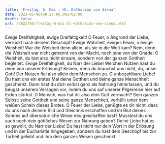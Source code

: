 ```yaml
---
title: 'Freitag, 6. Mai : Hl. Katharina von Siena'
date: 2022-05-06T09:27:00.001+02:00
draft: false
url: /2022/05/freitag-6-mai-hl-katharina-von-siena.html
---
```


Ewige Dreifaltigkeit, ewige Dreifaltigkeit! O Feuer, o Abgrund der Liebe, verrückt nach deinem Geschöpf! Ewige Wahrheit, ewiges Feuer, o ewige Weisheit! War die Weisheit denn allein, als sie in die Welt kam? Nein, denn die Weisheit war nicht getrennt von der Macht, noch jene von der Gnade: O Weisheit, du bist also nicht einsam, sondern von der ganzen Gottheit begleitet. Ewige Dreifaltigkeit, du Narr der Liebe! Welchen Nutzen hast du denn von unserer Erlösung? Keinen, denn du brauchst uns nicht, du, unser Gott! Der Nutzen fiel also allein dem Menschen zu. O unbezahlbare Liebe! Du hast uns ein erstes Mal deine Gottheit und deine ganze Menschheit geschenkt. Dann hast du dich selbst ganz als Nahrung hinterlassen, und du beugst unserem Versagen vor, indem du uns auf unserer Pilgerreise hier auf Erden stärkst. O Mensch, was hat dir also dein Gott vermacht? Sein ganzes Selbst: seine Gottheit und seine ganze Menschheit, verhüllt unter dem weißen Schein dieses Brotes. O Feuer der Liebe, genügte es dir nicht, dass du uns nach deinem Bild und Gleichnis erschaffen und im Blut deines Sohnes auf übernatürliche Weise neu geschaffen hast? Musstest du uns auch noch dein göttliches Wesen zur Nahrung geben? Deine Liebe hat es so gewollt, du Narr der Liebe! Du hast nicht nur dein Wort in der Erlösung und in der Eucharistie hingegeben, sondern du hast dein Geschöpf bis zur Torheit geliebt und ihm dein ganzes Wesen geschenkt.